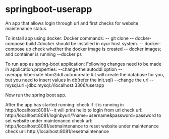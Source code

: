 # springboot-userapp
An app that allows login through url and first checks for website maintenance status.

To install app using docker:
Docker commands: 
-- git clone 
-- docker-compose build #docker should be installed in oyur host system.
-- docker-compose up
check whether the docker image is created -- docker images; and container is running --docker ps

To run app as spring-boot application:
Following changes need to be made in application.properties:
--change the autoddl option -- userapp.hibernate.hbm2ddl.auto=create #it will create the database for you, but you need to insert values in db(refer the init.sql)
--change the url --mysql.url=jdbc:mysql://localhost:3306/userapp

Now run the spring boot app.

After the app has started running:
check if it is running in http://localhost:8081/--it will print hello
to login from url
check url: http://localhost:8081/loginbyurl/?name=username&password=password
to set website under maintenance
check url: http://localhost:8081/setmaintenance
to reset website under maintenance
check url: http://localhost:8081/resetmaintenance
